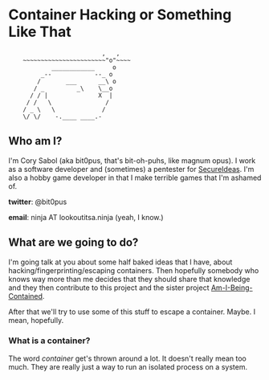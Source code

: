 # Container Hacking or Something Like That

```
                          ,   ,
    ~~~~~~~~~~~~~~~~~~~~~~~"o"~~~~
            ____________     o
    	 _--            --_ o
        /       ___      __\ o
       / _         _\    \__o 
      / / |              X  |
     / /   \	           /
    / _ \   \             /
    \/ \/    -.____ ____.-
```

## Who am I?
I'm Cory Sabol (aka bit0pus, that's bit-oh-puhs, like magnum opus).
I work as a software developer and (sometimes) a pentester for [SecureIdeas](www.secureideas.com).
I'm also a hobby game developer in that I make terrible games that I'm ashamed of.

__twitter__: @bit0pus

__email__: ninja AT lookoutitsa.ninja (yeah, I know.)

## What are we going to do?
I'm going talk at you about some half baked ideas that I have, about hacking/fingerprinting/escaping containers.
Then hopefully somebody who knows way more than me decides that they should share that knowledge and they then contribute
to this project and the sister project [Am-I-Being-Contained](https://github.com/ProfessionallyEvil/am-i-being-contained).

After that we'll try to use some of this stuff to escape a container. Maybe. I mean, hopefully.

### What is a container?
The word *container* get's thrown around a lot. It doesn't really mean too much. They are really just a way to run an isolated
process on a system. 
